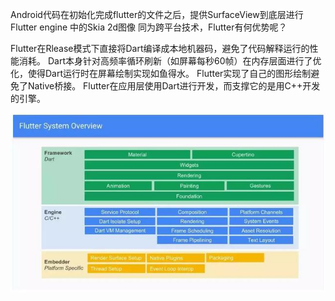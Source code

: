 Android代码在初始化完成flutter的文件之后，提供SurfaceView到底层进行Flutter engine 中的Skia 2d图像
同为跨平台技术，Flutter有何优势呢？

Flutter在Rlease模式下直接将Dart编译成本地机器码，避免了代码解释运行的性能消耗。
Dart本身针对高频率循环刷新（如屏幕每秒60帧）在内存层面进行了优化，使得Dart运行时在屏幕绘制实现如鱼得水。
Flutter实现了自己的图形绘制避免了Native桥接。
Flutter在应用层使用Dart进行开发，而支撑它的是用C++开发的引擎。


![pic](../../assets/images/android/flutter/flutterPlatfrom.jpeg)
